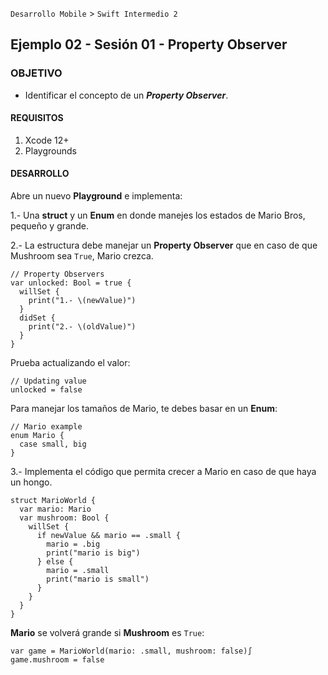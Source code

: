 `Desarrollo Mobile` > `Swift Intermedio 2`

## Ejemplo 02 - Sesión 01 - Property Observer

### OBJETIVO

- Identificar el concepto de un **_Property Observer_**.

#### REQUISITOS

1. Xcode 12+
2. Playgrounds

#### DESARROLLO

Abre un nuevo **Playground** e implementa:

1.- Una **struct** y un **Enum** en donde manejes los estados de Mario Bros, pequeño y grande.

2.- La estructura debe manejar un **Property Observer** que en caso de que Mushroom sea `True`, Mario crezca.

```
// Property Observers
var unlocked: Bool = true {
  willSet {
    print("1.- \(newValue)")
  }
  didSet {
    print("2.- \(oldValue)")
  }
}
```

Prueba actualizando el valor:

```
// Updating value
unlocked = false
```

Para manejar los tamaños de Mario, te debes basar en un **Enum**:

```
// Mario example
enum Mario {
  case small, big
}
```

3.- Implementa el código que permita crecer a Mario en caso de que haya un hongo.

```
struct MarioWorld {
  var mario: Mario
  var mushroom: Bool {
    willSet {
      if newValue && mario == .small {
        mario = .big
        print("mario is big")
      } else {
        mario = .small
        print("mario is small")
      }
    }
  }
}
```

**Mario** se volverá grande si **Mushroom** es `True`:

```
var game = MarioWorld(mario: .small, mushroom: false)∫
game.mushroom = false
```

